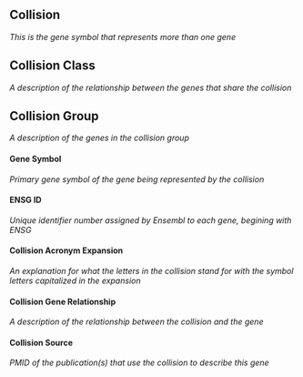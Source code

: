 ## Collision
*This is the gene symbol that represents more than one gene*

## Collision Class
*A description of the relationship between the genes that share the collision*

## Collision Group 
*A description of the genes in the collision group*

#### Gene Symbol 
*Primary gene symbol of the gene being represented by the collision*

#### ENSG ID
*Unique identifier number assigned by Ensembl to each gene, begining with ENSG*

#### Collision Acronym Expansion 
*An explanation for what the letters in the collision stand for with the symbol letters capitalized in the expansion* 

#### Collision Gene Relationship
*A description of the relationship between the collision and the gene*

#### Collision Source
*PMID of the publication(s) that use the collision to describe this gene*
